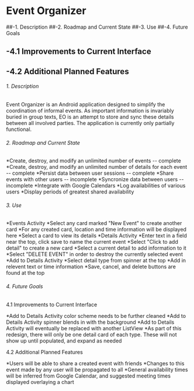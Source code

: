 # Event Organizer

##-1. Description
##-2. Roadmap and Current State
##-3. Use
##-4. Future Goals
##  -4.1 Improvements to Current Interface
##  -4.2 Additional Planned Features


###### 1. Description

Event Organizer is an Android application designed to simplify the coordination of informal events.  As important information is invariably buried in group texts, EO is an attempt to store and sync these details between all involved parties.  The application is currently only partially functional.

###### 2. Roadmap and Current State

*Create, destroy, and modify an unlimited number of events  -- complete
*Create, destroy, and modify an unlimited number of details for each event -- complete
*Persist data between user sessions  -- complete
*Share events with other users  -- incomplete
*Syncronize data between users  -- incomplete
*Integrate with Google Calendars
  *Log availabilities of various users
  *Display periods of greatest shared availability

###### 3. Use

*Events Activity
  *Select any card marked "New Event" to create another card
  *For any created card, location and time information will be displayed here
  *Select a card to view its details
*Details Activity
  *Enter text in a field near the top, click save to name the current event
  *Select "Click to add detail" to create a new card
  *Select a current detail to add information to it
  *Select "DELETE EVENT" in order to destroy the currently selected event
*Add to Details Activity
  *Select detail type from spinner at the top
  *Add in relevent text or time information
  *Save, cancel, and delete buttons are found at the top

###### 4. Future Goals

4.1 Improvements to Current Interface

*Add to Details Activity color scheme needs to be further cleaned
*Add to Details Activity spinner blends in with the background
*Add to Details Activity will eventually be replaced with another ListView
  *As part of this redesign, there will only be one detail card of each type.  These will not show up until populated, and expand as needed


4.2 Additional Planned Features

*Users will be able to share a created event with friends
*Changes to this event made by any user will be propagated to all
*General availability times will be inferred from Google Calendar, and suggested meeting times displayed overlaying a chart


